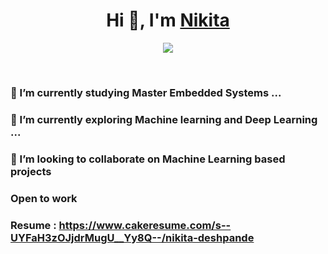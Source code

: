 <h1 align="center">Hi 👋, I'm <a href="https://www.linkedin.com/in/nikita-deshpande2109/" target="blank">
Nikita</a></h1>

<p align="center">
  <a href="https://github.com/DenverCoder1/readme-typing-svg"><img src="https://readme-typing-svg.herokuapp.com?lines=Data science+Computer vision+Machine Learning+Generative AI +Enthusiast;There_is_always%20ONE%20MORE%20THING%20to%20LEARN&center=true&width=500&height=50"></a>
</p>

<br>

<!-- <p align="center"> 
	<img src="https://komarev.com/ghpvc/?username=kumarnikhil936&label=Profile%20views&color=0e75b6&style=plastic" alt="kumarnikhil936" /> 
	<a href = "https://commits.top/germany.html" target="_blank">
		<alt="shutterbug2109" target="_blank"/> 
	</a>
</p> -->

<!-- <a target="_blank" align="center">
  <img align="right" top="500" height="300" width="400" alt="GIF" src="https://tenor.com/view/machine-learning-artificial-intelligence-gif-24276483">
</a> -->



### 🔭 I’m currently studying Master Embedded Systems ...
### 🌱 I’m currently exploring Machine learning and Deep Learning ...
### 👯 I’m looking to collaborate on Machine Learning based projects
### Open to work
### Resume : https://www.cakeresume.com/s--UYFaH3zOJjdrMugU__Yy8Q--/nikita-deshpande






